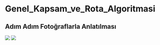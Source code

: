 # Genel_Kapsam_ve_Rota_Algoritmasi

## Adım Adım Fotoğraflarla Anlatılması

<tr>
 <td width="150"><img src = "https://user-images.githubusercontent.com/82450697/115395395-7f98b480-a1ec-11eb-87d4-1a643df4ff3e.PNG"></td>
 <tdwidth="150"><img src = "https://user-images.githubusercontent.com/82450697/115395414-86bfc280-a1ec-11eb-8884-f6ed0b92456e.PNG"></td>
</tr>


 
